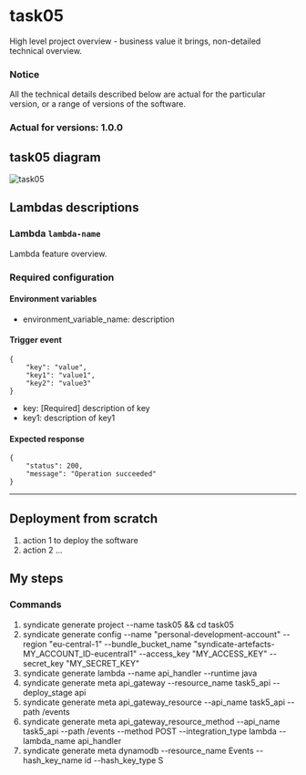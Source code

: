 # task05

High level project overview - business value it brings, non-detailed technical overview.

### Notice
All the technical details described below are actual for the particular
version, or a range of versions of the software.
### Actual for versions: 1.0.0

## task05 diagram

![task05](pics/task05_diagram.png)

## Lambdas descriptions

### Lambda `lambda-name`
Lambda feature overview.

### Required configuration
#### Environment variables
* environment_variable_name: description

#### Trigger event
```buildoutcfg
{
    "key": "value",
    "key1": "value1",
    "key2": "value3"
}
```
* key: [Required] description of key
* key1: description of key1

#### Expected response
```buildoutcfg
{
    "status": 200,
    "message": "Operation succeeded"
}
```
---

## Deployment from scratch
1. action 1 to deploy the software
2. action 2
...

## My steps

### Commands
1) syndicate generate project --name task05 && cd task05
2) syndicate generate config --name "personal-development-account" --region "eu-central-1" --bundle_bucket_name "syndicate-artefacts-MY_ACCOUNT_ID-eucentral1" --access_key "MY_ACCESS_KEY" --secret_key "MY_SECRET_KEY"
3) syndicate generate lambda --name api_handler --runtime java
4) syndicate generate meta api_gateway --resource_name task5_api --deploy_stage api
5) syndicate generate meta api_gateway_resource --api_name task5_api --path /events
6) syndicate generate meta api_gateway_resource_method --api_name task5_api --path /events --method POST --integration_type lambda --lambda_name api_handler
7) syndicate generate meta dynamodb --resource_name Events --hash_key_name id --hash_key_type S
